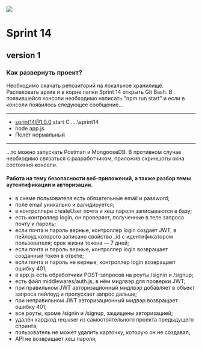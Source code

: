 ![](http://icons.iconarchive.com/icons/alecive/flatwoken/256/Apps-File-Javascript-icon.png)

# Sprint 14

## version 1

### Как развернуть проект?

Необходимо скачать репозиторий на локальное хранилище. Распаковать архив и в корне
папки Sprint 14 открыть Git Bash. В появившейся консоли необходимо написать 
"npm run start" и если в консоли появилось следующее сообщение... 
***
- sprint14@1.0.0 start C:\..\..\sprint14
- node app.js
- Полёт нормальный
***
...то можно запускать Postman и MongooseDB. В противном случае необходимо связаться с
разработчиком, приложив скриншоты окна состояния консоли.

#### Работа на тему безопасности веб-приложений, а также разбор темы аутентификации и авторизации. 

- в схеме пользователя есть обязательные email и password;
- поле email уникально и валидируется;
- в контроллере createUser почта и хеш пароля записываются в базу;
- есть контроллер login, он проверяет, полученные в теле запроса почту и пароль;
- если почта и пароль верные, контроллер login создаёт JWT, в пейлоуд которого записано свойство _id с идентификатором пользователя; срок жизни токена — 7 дней;
- если почта и пароль верные, контроллер login возвращает созданный токен в ответе;
- если почта и пароль не верные, контроллер login возвращает ошибку 401;
- в app.js есть обработчики POST-запросов на роуты /signin и /signup;
- есть файл middlewares/auth.js, в нём мидлвэр для проверки JWT;
- при правильном JWT авторизационный мидлвэр добавляет в объект запроса пейлоуд и пропускает запрос дальше;
- при неправильном JWT авторизационный мидвэр возвращает ошибку 401;
- все роуты, кроме /signin и /signup, защищены авторизацией;
- удалён хардкод req.user из самостоятельного проекта предыдущего спринта;
- пользователь не может удалить карточку, которую он не создавал;
- API не возвращает хеш пароля;
